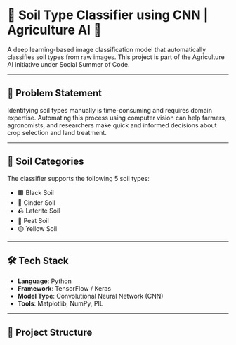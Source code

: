 # 🧠 Soil Type Classifier using CNN | Agriculture AI 🌱

A deep learning-based image classification model that automatically classifies soil types from raw images. This project is part of the Agriculture AI initiative under Social Summer of Code.

---

## 📌 Problem Statement

Identifying soil types manually is time-consuming and requires domain expertise. Automating this process using computer vision can help farmers, agronomists, and researchers make quick and informed decisions about crop selection and land treatment.

---

## 🧾 Soil Categories

The classifier supports the following 5 soil types:

- 🟫 Black Soil
- 🌋 Cinder Soil
- 🪨 Laterite Soil
- 🌿 Peat Soil
- 🟡 Yellow Soil

---

## 🛠️ Tech Stack

- **Language**: Python
- **Framework**: TensorFlow / Keras
- **Model Type**: Convolutional Neural Network (CNN)
- **Tools**: Matplotlib, NumPy, PIL

---

## 📂 Project Structure

